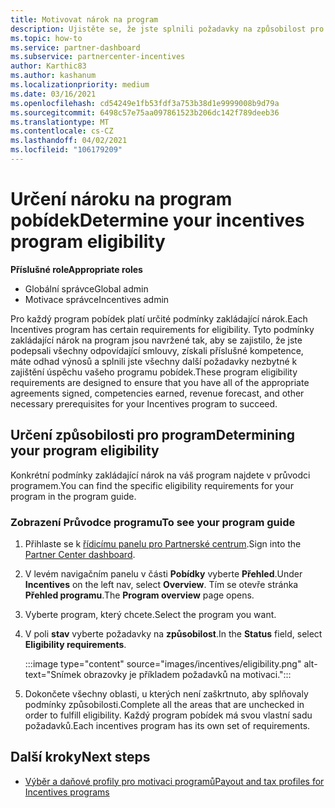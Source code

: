 ```yaml
---
title: Motivovat nárok na program
description: Ujistěte se, že jste splnili požadavky na způsobilost pro program pobídek. Tento proces zahrnuje kontrolu způsobilosti v příručce programu.
ms.topic: how-to
ms.service: partner-dashboard
ms.subservice: partnercenter-incentives
author: Karthic83
ms.author: kashanum
ms.localizationpriority: medium
ms.date: 03/16/2021
ms.openlocfilehash: cd54249e1fb53fdf3a753b38d1e9999008b9d79a
ms.sourcegitcommit: 6498c57e75aa097861523b206dc142f789deeb36
ms.translationtype: MT
ms.contentlocale: cs-CZ
ms.lasthandoff: 04/02/2021
ms.locfileid: "106179209"
---
```

# <a name="determine-your-incentives-program-eligibility"></a><span data-ttu-id="fa7d9-104">Určení nároku na program pobídek</span><span class="sxs-lookup"><span data-stu-id="fa7d9-104">Determine your incentives program eligibility</span></span>

<span data-ttu-id="fa7d9-105">**Příslušné role**</span><span class="sxs-lookup"><span data-stu-id="fa7d9-105">**Appropriate roles**</span></span>

- <span data-ttu-id="fa7d9-106">Globální správce</span><span class="sxs-lookup"><span data-stu-id="fa7d9-106">Global admin</span></span>
- <span data-ttu-id="fa7d9-107">Motivace správce</span><span class="sxs-lookup"><span data-stu-id="fa7d9-107">Incentives admin</span></span>

 <span data-ttu-id="fa7d9-108">Pro každý program pobídek platí určité podmínky zakládající nárok.</span><span class="sxs-lookup"><span data-stu-id="fa7d9-108">Each Incentives program has certain requirements for eligibility.</span></span> <span data-ttu-id="fa7d9-109">Tyto podmínky zakládající nárok na program jsou navržené tak, aby se zajistilo, že jste podepsali všechny odpovídající smlouvy, získali příslušné kompetence, máte odhad výnosů a splnili jste všechny další požadavky nezbytné k zajištění úspěchu vašeho programu pobídek.</span><span class="sxs-lookup"><span data-stu-id="fa7d9-109">These program eligibility requirements are designed to ensure that you have all of the appropriate agreements signed, competencies earned, revenue forecast, and other necessary prerequisites for your Incentives program to succeed.</span></span>

## <a name="determining-your-program-eligibility"></a><span data-ttu-id="fa7d9-110">Určení způsobilosti pro program</span><span class="sxs-lookup"><span data-stu-id="fa7d9-110">Determining your program eligibility</span></span>

<span data-ttu-id="fa7d9-111">Konkrétní podmínky zakládající nárok na váš program najdete v průvodci programem.</span><span class="sxs-lookup"><span data-stu-id="fa7d9-111">You can find the specific eligibility requirements for your program in the program guide.</span></span> 

### <a name="to-see-your-program-guide"></a><span data-ttu-id="fa7d9-112">Zobrazení Průvodce programu</span><span class="sxs-lookup"><span data-stu-id="fa7d9-112">To see your program guide</span></span>

1. <span data-ttu-id="fa7d9-113">Přihlaste se k [řídicímu panelu pro Partnerské centrum](https://partner.microsoft.com/dashboard/).</span><span class="sxs-lookup"><span data-stu-id="fa7d9-113">Sign into the [Partner Center dashboard](https://partner.microsoft.com/dashboard/).</span></span>

2. <span data-ttu-id="fa7d9-114">V levém navigačním panelu v části **Pobídky** vyberte **Přehled**.</span><span class="sxs-lookup"><span data-stu-id="fa7d9-114">Under **Incentives** on the left nav, select **Overview**.</span></span> <span data-ttu-id="fa7d9-115">Tím se otevře stránka **Přehled programu**.</span><span class="sxs-lookup"><span data-stu-id="fa7d9-115">The **Program overview** page opens.</span></span>

3. <span data-ttu-id="fa7d9-116">Vyberte program, který chcete.</span><span class="sxs-lookup"><span data-stu-id="fa7d9-116">Select the program you want.</span></span>

4. <span data-ttu-id="fa7d9-117">V poli **stav** vyberte požadavky na **způsobilost**.</span><span class="sxs-lookup"><span data-stu-id="fa7d9-117">In the **Status** field, select **Eligibility requirements**.</span></span>

   :::image type="content" source="images/incentives/eligibility.png" alt-text="Snímek obrazovky je příkladem požadavků na motivaci.":::

5. <span data-ttu-id="fa7d9-119">Dokončete všechny oblasti, u kterých není zaškrtnuto, aby splňovaly podmínky způsobilosti.</span><span class="sxs-lookup"><span data-stu-id="fa7d9-119">Complete all the areas that are unchecked in order to fulfill eligibility.</span></span> <span data-ttu-id="fa7d9-120">Každý program pobídek má svou vlastní sadu požadavků.</span><span class="sxs-lookup"><span data-stu-id="fa7d9-120">Each incentives program has its own set of requirements.</span></span>

## <a name="next-steps"></a><span data-ttu-id="fa7d9-121">Další kroky</span><span class="sxs-lookup"><span data-stu-id="fa7d9-121">Next steps</span></span>

- [<span data-ttu-id="fa7d9-122">Výběr a daňové profily pro motivaci programů</span><span class="sxs-lookup"><span data-stu-id="fa7d9-122">Payout and tax profiles for Incentives programs</span></span>](incentives-create-and-manage-your-payout-and-tax-profiles.md)
